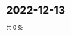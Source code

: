 # 2022-12-13

共 0 条

<!-- BEGIN WEIBO -->
<!-- 最后更新时间 Tue Dec 13 2022 04:15:01 GMT+0800 (China Standard Time) -->

<!-- END WEIBO -->
